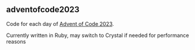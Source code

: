 ## adventofcode2023

Code for each day of [Advent of Code 2023](https://adventofcode.com/2023/).

Currently written in Ruby, may switch to Crystal if needed for performance reasons
